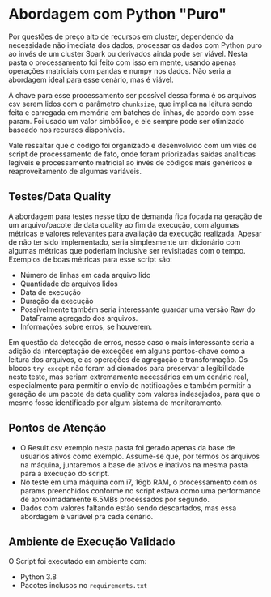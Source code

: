 # Abordagem com Python "Puro"
Por questões de preço alto de recursos em cluster, dependendo da necessidade não imediata dos dados, processar os dados com Python puro ao invés de um cluster Spark ou derivados ainda pode ser viável. Nesta pasta o processamento foi feito com isso em mente, usando apenas operações matriciais com pandas e numpy nos dados. Não seria a abordagem ideal para esse cenário, mas é viável.  

A chave para esse processamento ser possível dessa forma é os arquivos csv serem lidos com o parâmetro `chunksize`, que implica na leitura sendo feita e carregada em memória em batches de linhas, de acordo com esse param. Foi usado um valor simbólico, e ele sempre pode ser otimizado baseado nos recursos disponíveis.  

Vale ressaltar que o código foi organizado e desenvolvido com um viés de script de processamento de fato, onde foram priorizadas saídas analíticas legíveis e processamento matricial ao invés de códigos mais genéricos e reaproveitamento de algumas variáveis.

## Testes/Data Quality
A abordagem para testes nesse tipo de demanda fica focada na geração de um arquivo/pacote de data quality ao fim da execução, com algumas métricas e valores relevantes para avaliação da execução realizada. Apesar de não ter sido implementado, seria simplesmente um dicionário com algumas métricas que poderiam inclusive ser revisitadas com o tempo. Exemplos de boas métricas para esse script são:
- Número de linhas em cada arquivo lido
- Quantidade de arquivos lidos
- Data de execução
- Duração da execução   
- Possívelmente também seria interessante guardar uma versão Raw do DataFrame agregado dos arquivos.  
- Informações sobre erros, se houverem.

Em questão da detecção de erros, nesse caso o mais interessante seria a adição da interceptação de exceções em alguns pontos-chave como a leitura dos arquivos, e as operações de agregação e transformação. Os blocos `try except` não foram adicionados para preservar a legibilidade neste teste, mas seriam extremamente necessários em um cenário real, especialmente para permitir o envio de notificações e também permitir a geração de um pacote de data quality com valores indesejados, para que o mesmo fosse identificado por algum sistema de monitoramento.

## Pontos de Atenção
- O Result.csv exemplo nesta pasta foi gerado apenas da base de usuarios ativos como exemplo. Assume-se que, por termos os arquivos na máquina, juntaremos a base de ativos e inativos na mesma pasta para a execução do script.
- No teste em uma máquina com i7, 16gb RAM, o processamento com os params preenchidos conforme no script estava como uma performance de aproximadamente 6.5MBs processados por segundo.
- Dados com valores faltando estão sendo descartados, mas essa abordagem é variável pra cada cenário.

## Ambiente de Execução Validado
O Script foi executado em ambiente com:  
- Python 3.8
- Pacotes inclusos no `requirements.txt`